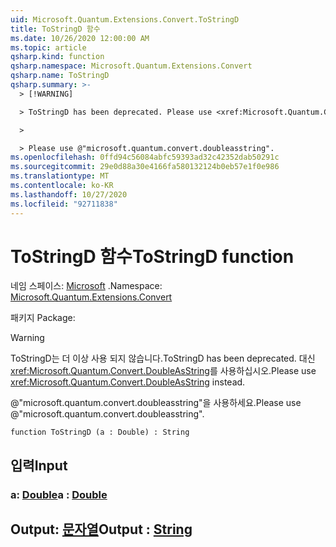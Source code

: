 ```yaml
---
uid: Microsoft.Quantum.Extensions.Convert.ToStringD
title: ToStringD 함수
ms.date: 10/26/2020 12:00:00 AM
ms.topic: article
qsharp.kind: function
qsharp.namespace: Microsoft.Quantum.Extensions.Convert
qsharp.name: ToStringD
qsharp.summary: >-
  > [!WARNING]

  > ToStringD has been deprecated. Please use <xref:Microsoft.Quantum.Convert.DoubleAsString> instead.

  >

  > Please use @"microsoft.quantum.convert.doubleasstring".
ms.openlocfilehash: 0ffd94c56084abfc59393ad32c42352dab50291c
ms.sourcegitcommit: 29e0d88a30e4166fa580132124b0eb57e1f0e986
ms.translationtype: MT
ms.contentlocale: ko-KR
ms.lasthandoff: 10/27/2020
ms.locfileid: "92711838"
---
```

# <a name="tostringd-function"></a><span data-ttu-id="cf3a4-102">ToStringD 함수</span><span class="sxs-lookup"><span data-stu-id="cf3a4-102">ToStringD function</span></span>

<span data-ttu-id="cf3a4-103">네임 스페이스: [Microsoft](xref:Microsoft.Quantum.Extensions.Convert) .</span><span class="sxs-lookup"><span data-stu-id="cf3a4-103">Namespace: [Microsoft.Quantum.Extensions.Convert](xref:Microsoft.Quantum.Extensions.Convert)</span></span>

<span data-ttu-id="cf3a4-104">패키지 [](https://nuget.org/packages/)</span><span class="sxs-lookup"><span data-stu-id="cf3a4-104">Package: [](https://nuget.org/packages/)</span></span>


> [!WARNING]
> <span data-ttu-id="cf3a4-105">ToStringD는 더 이상 사용 되지 않습니다.</span><span class="sxs-lookup"><span data-stu-id="cf3a4-105">ToStringD has been deprecated.</span></span> <span data-ttu-id="cf3a4-106">대신 <xref:Microsoft.Quantum.Convert.DoubleAsString>를 사용하십시오.</span><span class="sxs-lookup"><span data-stu-id="cf3a4-106">Please use <xref:Microsoft.Quantum.Convert.DoubleAsString> instead.</span></span>
>
> <span data-ttu-id="cf3a4-107">@"microsoft.quantum.convert.doubleasstring"을 사용하세요.</span><span class="sxs-lookup"><span data-stu-id="cf3a4-107">Please use @"microsoft.quantum.convert.doubleasstring".</span></span>



```qsharp
function ToStringD (a : Double) : String
```


## <a name="input"></a><span data-ttu-id="cf3a4-108">입력</span><span class="sxs-lookup"><span data-stu-id="cf3a4-108">Input</span></span>

### <a name="a--double"></a><span data-ttu-id="cf3a4-109">a: [Double](xref:microsoft.quantum.lang-ref.double)</span><span class="sxs-lookup"><span data-stu-id="cf3a4-109">a : [Double](xref:microsoft.quantum.lang-ref.double)</span></span>





## <a name="output--string"></a><span data-ttu-id="cf3a4-110">Output: [문자열](xref:microsoft.quantum.lang-ref.string)</span><span class="sxs-lookup"><span data-stu-id="cf3a4-110">Output : [String](xref:microsoft.quantum.lang-ref.string)</span></span>

